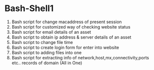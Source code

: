 # Bash-Shell1
1. Bash script for change macaddress of present session
2. Bash script for customized way of checking website status
3. Bash script for email details of an asset
4. Bash script to obtain ip address & server details of an asset
5. Bash script to change file time
6. Bash script to create login form for enter into website
7. Bash script to adding files into one
8. Bash script for extracting info of network,host,mx,connectivity,ports etc.. records of domain (All in One)
